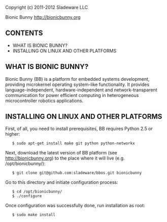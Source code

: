 Copyright (c) 2011-2012 Sladeware LLC

Bionic Bunny <http://bionicbunny.org>

## CONTENTS

 * WHAT IS BIONIC BUNNY?
 * INSTALLING ON LINUX AND OTHER PLATFORMS

## WHAT IS BIONIC BUNNY?

Bionic Bunny (BB) is a platform for embedded systems development, providing
microkernel operating system-like functionality. It provides
language-independent, hardware-independent and network-transparent communication
for power efficient computing in heterogeneous microcontroller robotics
applications.

## INSTALLING ON LINUX AND OTHER PLATFORMS

First, of all, you need to install prerequisites, BB requires Python 2.5
or higher:

       $ sudo apt-get install make git python python-networkx

Next, download the latest version of BB platform (see <http://bionicbunny.org>)
to the place where it will live (e.g. /opt/bionicbunny/):

       $ git clone git@github.com:sladeware/bbos.git bionicbunny

Go to this directory and initiate configuration process:

       $ cd /opt/bionicbunny/
       $ ./configure

Once configuration was successfully done, run installation as root:

       $ sudo make install
